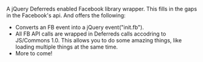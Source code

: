A jQuery Deferreds enabled Facebook library wrapper. This fills in the gaps in the Facebook's api. And offers the following:
* Converts an FB event into a jQuery event("init.fb").
* All FB API calls are wrapped in Deferreds calls accodring to JS/Commons 1.0. This allows you to do some amazing things, 
like loading multiple things at the same time.
* More to come!